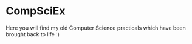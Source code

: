 # CompSciEx
Here you will find my old Computer Science practicals which have been brought back to life :)

